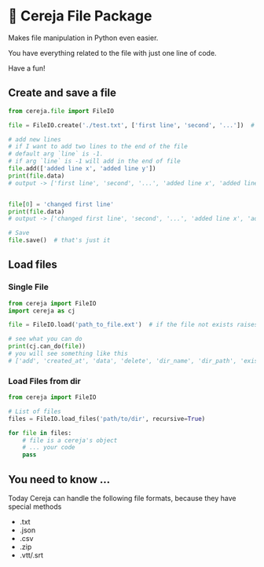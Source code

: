 # 📝 Cereja File Package

Makes file manipulation in Python even easier.

You have everything related to the file with just one line of code.

Have a fun!

## Create and save a file

```python
from cereja.file import FileIO

file = FileIO.create('./test.txt', ['first line', 'second', '...'])  # you can see warning message if file exists!

# add new lines
# if I want to add two lines to the end of the file
# default arg `line` is -1.
# if arg `line` is -1 will add in the end of file
file.add(['added line x', 'added line y'])
print(file.data)
# output -> ['first line', 'second', '...', 'added line x', 'added line y']


file[0] = 'changed first line'
print(file.data)
# output -> ['changed first line', 'second', '...', 'added line x', 'added line y']

# Save
file.save()  # that's just it
```

## Load files

### Single File

```python
from cereja import FileIO
import cereja as cj

file = FileIO.load('path_to_file.ext')  # if the file not exists raises FileNotFoundError

# see what you can do
print(cj.can_do(file))
# you will see something like this
# ['add', 'created_at', 'data', 'delete', 'dir_name', 'dir_path', 'exists', 'ext', 'history', 'is_empty', 'last_access', 'length', 'name', 'name_without_ext', 'only_read', 'parse', 'parse_ext', 'path', 'redo', 'sample_items', 'save', 'set_path', 'size', 'undo', 'updated_at', 'was_changed']
```

### Load Files from dir

```python
from cereja import FileIO

# List of files
files = FileIO.load_files('path/to/dir', recursive=True)

for file in files:
    # file is a cereja's object
    # ... your code
    pass
```

## You need to know ...

Today Cereja can handle the following file formats, because they have special methods

* .txt
* .json
* .csv
* .zip
* .vtt/.srt